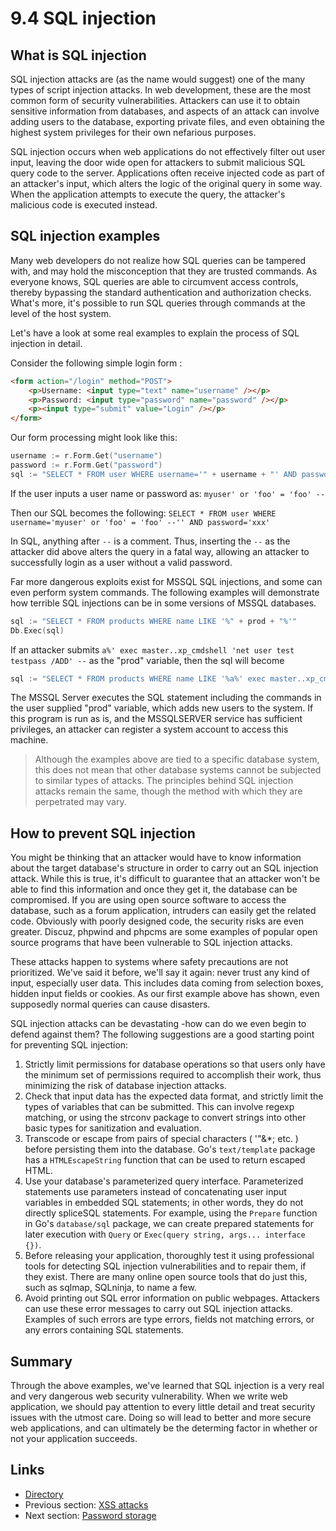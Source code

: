 # 9.4 SQL injection

## What is SQL injection

SQL injection attacks are (as the name would suggest) one of the many types of script injection attacks. In web development, these are the most common form of security vulnerabilities. Attackers can use it to obtain sensitive information from databases, and aspects of an attack can involve adding users to the database, exporting private files, and even obtaining the highest system privileges for their own nefarious purposes.

SQL injection occurs when web applications do not effectively filter out user input, leaving the door wide open for attackers to submit malicious SQL query code to the server. Applications often receive injected code as part of an attacker's input, which alters the logic of the original query in some way. When the application attempts to execute the query, the attacker's malicious code is executed instead.

## SQL injection examples

Many web developers do not realize how SQL queries can be tampered with, and may hold the misconception that they are trusted commands. As everyone knows, SQL queries are able to circumvent access controls, thereby bypassing the standard authentication and authorization checks. What's more, it's possible to run SQL queries through commands at the level of the host system.

Let's have a look at some real examples to explain the process of SQL injection in detail.

Consider the following simple login form :

```html
<form action="/login" method="POST">
	<p>Username: <input type="text" name="username" /></p>
	<p>Password: <input type="password" name="password" /></p>
	<p><input type="submit" value="Login" /></p>
</form>
```

Our form processing might look like this:

```go
username := r.Form.Get("username")
password := r.Form.Get("password")
sql := "SELECT * FROM user WHERE username='" + username + "' AND password='" + password + "'"
```

If the user inputs a user name or password as:
	`myuser' or 'foo' = 'foo' --`

Then our SQL becomes the following:
	`SELECT * FROM user WHERE username='myuser' or 'foo' = 'foo' --'' AND password='xxx'`

In SQL, anything after `--` is a comment. Thus, inserting the `--` as the attacker did above alters the query in a fatal way, allowing an attacker to successfully login as a user without a valid password.

Far more dangerous exploits exist for MSSQL SQL injections, and some can even perform system commands. The following examples will demonstrate how terrible SQL injections can be in some versions of MSSQL databases.

```go
sql := "SELECT * FROM products WHERE name LIKE '%" + prod + "%'"
Db.Exec(sql)
```

If an attacker submits `a%' exec master..xp_cmdshell 'net user test testpass /ADD' --` as the "prod" variable, then the sql will become

```go
sql := "SELECT * FROM products WHERE name LIKE '%a%' exec master..xp_cmdshell 'net user test testpass /ADD'--%'"
```

The MSSQL Server executes the SQL statement including the commands in the user supplied "prod" variable, which adds new users to the system. If this program is run as is, and the MSSQLSERVER service has sufficient privileges, an attacker can register a system account to access this machine.

> Although the examples above are tied to a specific database system, this does not mean that other database systems cannot be subjected to similar types of attacks. The principles behind SQL injection attacks remain the same, though the method with which they are perpetrated may vary.

## How to prevent SQL injection

You might be thinking that an attacker would have to know information about the target database's structure in order to carry out an SQL injection attack. While this is true, it's difficult to guarantee that an attacker won't be able to find this information and once they get it, the database can be compromised. If you are using open source software to access the database, such as a forum application, intruders can easily get the related code. Obviously with poorly designed code, the security risks are even greater. Discuz, phpwind and phpcms are some examples of popular open source programs that have been vulnerable to SQL injection attacks.

These attacks happen to systems where safety precautions are not prioritized. We've said it before, we'll say it again: never trust any kind of input, especially user data. This includes data coming from selection boxes, hidden input fields or cookies. As our first example above has shown, even supposedly normal queries can cause disasters.

SQL injection attacks can be devastating -how can do we even begin to defend against them? The following suggestions are a good starting point for preventing SQL injection:

1. Strictly limit permissions for database operations so that users only have the minimum set of permissions required to accomplish their work, thus minimizing the risk of database injection attacks.
2. Check that input data has the expected data format, and strictly limit the types of variables that can be submitted. This can involve regexp matching, or using the strconv package to convert strings into other basic types for sanitization and evaluation.
3. Transcode or escape from pairs of special characters ( '"\&*; etc. ) before persisting them into the database. Go's `text/template` package has a `HTMLEscapeString` function that can be used to return escaped HTML.
4. Use your database's parameterized query interface. Parameterized statements use parameters instead of concatenating user input variables in embedded SQL statements; in other words, they do not directly splice ​​SQL statements. For example, using the `Prepare` function in Go's `database/sql` package, we can create prepared statements for later execution with `Query` or `Exec(query string, args... interface {})`.
5. Before releasing your application, thoroughly test it using professional tools for detecting SQL injection vulnerabilities and to repair them, if they exist. There are many online open source tools that do just this, such as sqlmap, SQLninja, to name a few.
6. Avoid printing out SQL error information on public webpages. Attackers can use these error messages to carry out SQL injection attacks. Examples of such errors are type errors, fields not matching errors, or any errors containing SQL statements.

## Summary

Through the above examples, we've learned that SQL injection is a very real and very dangerous web security vulnerability. When we write web application, we should pay attention to every little detail and treat security issues with the utmost care. Doing so will lead to better and more secure web applications, and can ultimately be the determing factor in whether or not your application succeeds. 

## Links

- [Directory](build-web-application-with-golang-en.md)
- Previous section: [XSS attacks](09.3.md)
- Next section: [Password storage](09.5.md)
